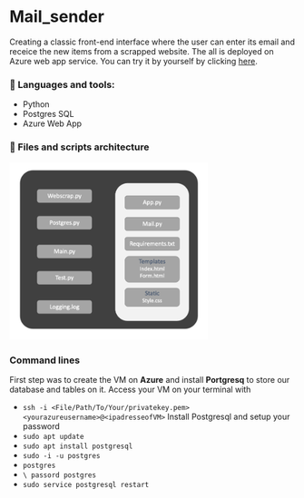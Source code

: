# Mail_sender

Creating a classic front-end interface where the user can enter its email and receice the new items from a scrapped website. The all is deployed on Azure web app service. You can try it by yourself by clicking [here](https://tiphn-email-sender.azurewebsites.net/home).

### 🧰  Languages and tools: 
- Python
- Postgres SQL
- Azure Web App

### 📁 Files and scripts architecture 

<p align="left">
  <img src="https://github.com/Tiphnm/mail_sender/blob/master/Architecture.png" width="350" title="hover text">
</p>

### Command lines 

First step was to create the VM on **Azure** and install **Portgresq** to store our database and tables on it.
Access your VM on your terminal with
- `ssh -i <File/Path/To/Your/privatekey.pem> <yourazureusername>@<ipadresseofVM>`
Install Postgresql and setup your password 
- `sudo apt update`
- `sudo apt install postgresql`
- `sudo -i -u postgres`
- `postgres`
- `\ passord postgres`
- `sudo service postgresql restart`








